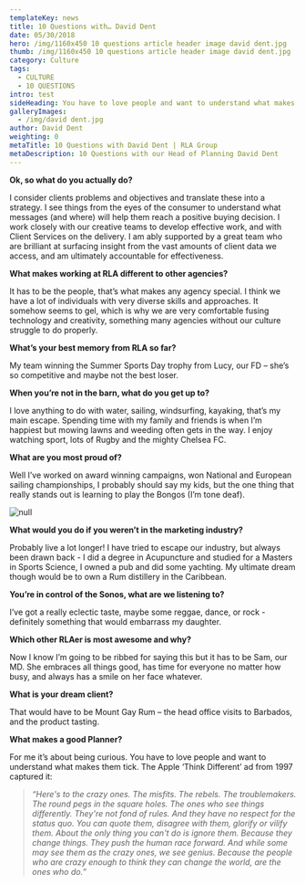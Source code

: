 ```yaml
---
templateKey: news
title: 10 Questions with… David Dent
date: 05/30/2018
hero: /img/1160x450 10 questions article header image david dent.jpg
thumb: /img/1160x450 10 questions article header image david dent.jpg
category: Culture
tags:
  - CULTURE
  - 10 QUESTIONS
intro: test
sideHeading: You have to love people and want to understand what makes them tick.
galleryImages:
  - /img/david dent.jpg
author: David Dent
weighting: 0
metaTitle: 10 Questions with David Dent | RLA Group
metaDescription: 10 Questions with our Head of Planning David Dent
---
```


**Ok, so what do you actually do?**

I consider clients problems and objectives and translate these into a strategy. I see things from the eyes of the consumer to understand what messages (and where) will help them reach a positive buying decision. I work closely with our creative teams to develop effective work, and with Client Services on the delivery. I am ably supported by a great team who are brilliant at surfacing insight from the vast amounts of client data we access, and am ultimately accountable for effectiveness.

**What makes working at RLA different to other agencies?**

It has to be the people, that’s what makes any agency special. I think we have a lot of individuals with very diverse skills and approaches. It somehow seems to gel, which is why we are very comfortable fusing technology and creativity, something many agencies without our culture struggle to do properly.

**What’s your best memory from RLA so far?**

My team winning the Summer Sports Day trophy from Lucy, our FD – she’s so competitive and maybe not the best loser.

**When you’re not in the barn, what do you get up to?**

I love anything to do with water, sailing, windsurfing, kayaking, that’s my main escape. Spending time with my family and friends is when I’m happiest but mowing lawns and weeding often gets in the way. I enjoy watching sport, lots of Rugby and the mighty Chelsea FC.

**What are you most proud of?**

Well I’ve worked on award winning campaigns, won National and European sailing championships, I probably should say my kids, but the one thing that really stands out is learning to play the Bongos (I’m tone deaf).

![null](/img/1366x532-10-questions-mid-article-image-david-dent.jpg)

**What would you do if you weren’t in the marketing industry?**

Probably live a lot longer! I have tried to escape our industry, but always been drawn back - I did a degree in Acupuncture and studied for a Masters in Sports Science, I owned a pub and did some yachting. My ultimate dream though would be to own a Rum distillery in the Caribbean.

**You’re in control of the Sonos, what are we listening to?**

I’ve got a really eclectic taste, maybe some reggae, dance, or rock - definitely something that would embarrass my daughter.

**Which other RLAer is most awesome and why?**

Now I know I’m going to be ribbed for saying this but it has to be Sam, our MD. She embraces all things good, has time for everyone no matter how busy, and always has a smile on her face whatever.

**What is your dream client?**

That would have to be Mount Gay Rum – the head office visits to Barbados, and the product tasting.

**What makes a good Planner?**

For me it’s about being curious. You have to love people and want to understand what makes them tick. The Apple ‘Think Different’ ad from 1997 captured it:

> _“Here's to the crazy ones. The misfits. The rebels. The troublemakers. The round pegs in the square holes. The ones who see things differently. They're not fond of rules. And they have no respect for the status quo. You can quote them, disagree with them, glorify or vilify them. About the only thing you can't do is ignore them. Because they change things. They push the human race forward. And while some may see them as the crazy ones, we see genius. Because the people who are crazy enough to think they can change the world, are the ones who do.”_
